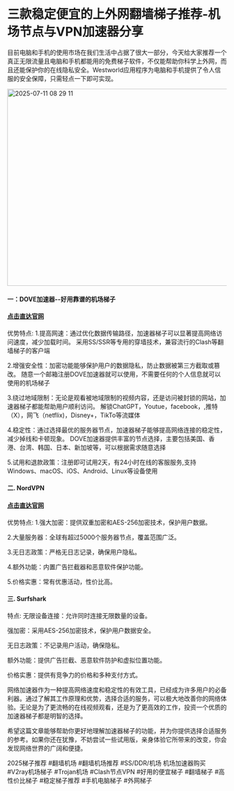 # 三款稳定便宜的上外网翻墙梯子推荐-机场节点与VPN加速器分享

目前电脑和手机的使用市场在我们生活中占据了很大一部分，今天给大家推荐一个真正无限流量且电脑和手机都能用的免费梯子软件，不仅能帮助你科学上外网，而且还能保护你的在线隐私安全。Westworld应用程序为电脑和手机提供了令人信服的安全保障，只需轻点一下即可实现。

<img width="794" height="452" alt="2025-07-11 08 29 11" src="https://github.com/user-attachments/assets/13ea471a-12c3-4446-9f8f-acb55b560d0a" />

#### 一：DOVE加速器--好用靠谱的机场梯子
#### [点击直达官网](https://dove8.cc/a.php?alavBTtF8UB)

优势特点:
1.提高网速：通过优化数据传输路径，加速器梯子可以显著提高网络访问速度，减少加载时间。
采用SS/SSR等专用的穿墙技术，兼容流行的Clash等翻墙梯子的客户端

2.增强安全性：加密功能能够保护用户的数据隐私，防止数据被第三方截取或篡改。
随意一个邮箱注册DOVE加速器就可以使用，不需要任何的个人信息就可以使用的机场梯子

3.绕过地域限制：无论是观看被地域限制的视频内容，还是访问被封锁的网站，加速器梯子都能帮助用户顺利访问。
解锁ChatGPT，Youtue，facebook，,推特（X），网飞（netflix)，Disney+，TikTo等流媒体

4.稳定性：通过选择最优的服务器节点，加速器梯子能够提高网络连接的稳定性，减少掉线和卡顿现象。
DOVE加速器提供丰富的节点选择，主要包括美国、香港、台湾、韩国、日本、新加坡等，可以根据需求随意选择

5.试用和退款政策：注册即可试用2天，有24小时在线的客服服务,支持Windows、macOS、iOS、Android、Linux等设备使用

#### 二. NordVPN
#### [点击直达官网](https://dove8.cc/a.php?alavBTtF8UB)

优势特点:
1.强大加密：提供双重加密和AES-256加密技术，保护用户数据。

2.大量服务器：全球有超过5000个服务器节点，覆盖范围广泛。

3.无日志政策：严格无日志记录，确保用户隐私。

4.额外功能：内置广告拦截器和恶意软件保护功能。

5.价格实惠：常有优惠活动，性价比高。

#### 三. Surfshark

特点:
无限设备连接：允许同时连接无限数量的设备。

强加密：采用AES-256加密技术，保护用户数据安全。

无日志政策：不记录用户活动，确保隐私。

额外功能：提供广告拦截、恶意软件防护和虚拟位置功能。

价格实惠：提供有竞争力的价格和多种支付方式。

网络加速器作为一种提高网络速度和稳定性的有效工具，已经成为许多用户的必备利器。通过了解其工作原理和优势，选择合适的服务，可以极大地改善你的网络体验。无论是为了更流畅的在线视频观看，还是为了更高效的工作，投资一个优质的加速器梯子都是明智的选择。

希望这篇文章能够帮助你更好地理解加速器梯子的功能，并为你提供选择合适服务的参考。如果你还在犹豫，不妨尝试一些试用版，亲身体验它所带来的改变，你会发现网络世界的广阔和便捷。

2025梯子推荐 #翻墙机场 #翻墙机场推荐 #SS/DDR/机场 机场加速器购买 #V2ray机场梯子 #Trojan机场 #Clash节点VPN #好用的便宜梯子 #翻墙梯子 #高性价比梯子 #稳定梯子推荐 #手机电脑梯子 #外网梯子


